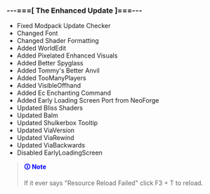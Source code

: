 ### ---===[ The Enhanced Update ]===---

- Fixed Modpack Update Checker
- Changed Font
- Changed Shader Formatting
- Added WorldEdit
- Added Pixelated Enhanced Visuals
- Added Better Spyglass
- Added Tommy's Better Anvil
- Added TooManyPlayers
- Added VisibleOffhand
- Added Ec Enchanting Command
- Added Early Loading Screen Port from NeoForge
- Updated Bliss Shaders
- Updated Balm
- Updated Shulkerbox Tooltip
- Updated ViaVersion
- Updated ViaRewind
- Updated ViaBackwards
- Disabled EarlyLoadingScreen

> **<font color="blue">🛈 Note</font>**
>
> If it ever says "Resource Reload Failed" click F3 + T to reload.